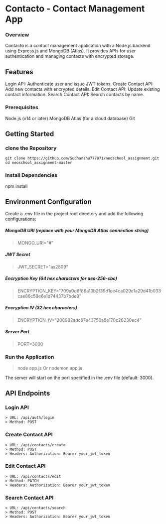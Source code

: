 # Contacto - Contact Management App
### Overview
Contacto is a contact management application with a Node.js backend using Express.js and MongoDB (Atlas). It provides APIs for user authentication and managing contacts with encrypted storage.

## Features
Login API: Authenticate user and issue JWT tokens.
Create Contact API: Add new contacts with encrypted details.
Edit Contact API: Update existing contact information.
Search Contact API: Search contacts by name.

### Prerequisites
Node.js (v14 or later)
MongoDB Atlas (for a cloud database)
Git

## Getting Started
### clone the Repository
```
git clone https://github.com/Sudhanshu777871/neoschool_assignment.git
cd neoschool_assignment-master
```

### Install Dependencies
npm install

## Environment Configuration
Create a .env file in the project root directory and add the following configurations:
##### MongoDB URI (replace with your MongoDB Atlas connection string)
> MONGO_URI="#"

##### JWT Secret
> JWT_SECRET="as2809"

##### Encryption Key (64 hex characters for aes-256-cbc)
> ENCRYPTION_KEY="709a0d6f86a13b2f39d1ee4ca029e1a29d41b033cae86c58e6e1d74437b7bde8"

##### Encryption IV (32 hex characters)
> ENCRYPTION_IV="208982adc67e43750a5e170c26230ec4"

##### Server Port
> PORT=3000

### Run the Application
> node app.js Or nodemon app.js

The server will start on the port specified in the .env file (default: 3000).

## API Endpoints

###  Login API
```
> URL: /api/auth/login
> Method: POST
```

### Create Contact API
```
> URL: /api/contacts/create
> Method: POST
> Headers: Authorization: Bearer your_jwt_token
```

### Edit Contact API
```
> URL: /api/contacts/edit
> Method: PATCH
> Headers: Authorization: Bearer your_jwt_token
```

### Search Contact API
```
> URL: /api/contacts/search
> Method: POST
> Headers: Authorization: Bearer your_jwt_token
```
